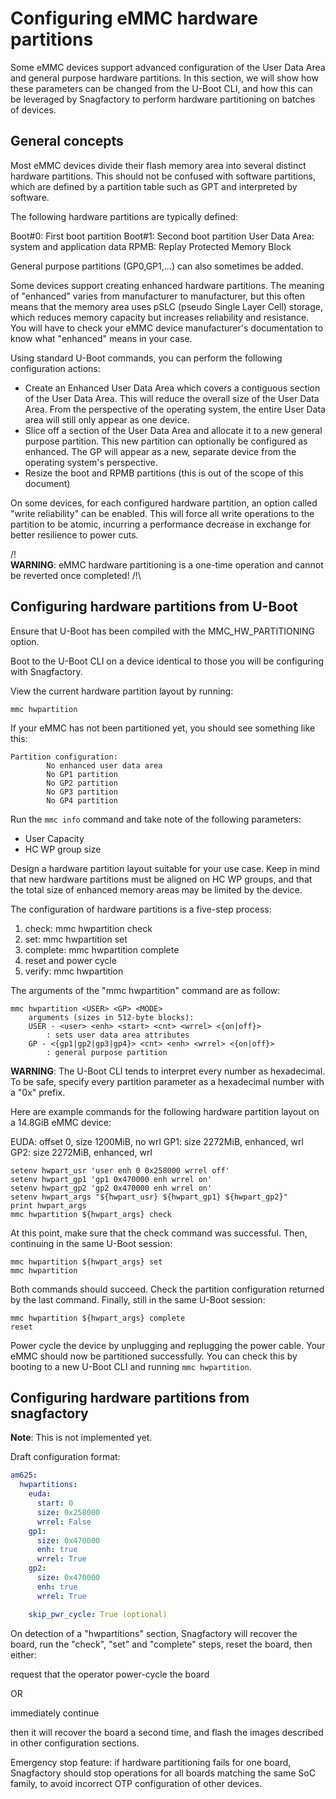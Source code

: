 # Configuring eMMC hardware partitions

Some eMMC devices support advanced configuration of the User Data Area and
general purpose hardware partitions. In this section, we will show how these
parameters can be changed from the U-Boot CLI, and how this can be leveraged by
Snagfactory to perform hardware partitioning on batches of devices.

## General concepts

Most eMMC devices divide their flash memory area into several distinct hardware
partitions. This should not be confused with software partitions, which are
defined by a partition table such as GPT and interpreted by software.

The following hardware partitions are typically defined:

Boot#0: First boot partition
Boot#1: Second boot partition
User Data Area: system and application data
RPMB: Replay Protected Memory Block

General purpose partitions (GP0,GP1,...) can also sometimes be added.

Some devices support creating enhanced hardware partitions. The meaning of
"enhanced" varies from manufacturer to manufacturer, but this often means that
the memory area uses pSLC (pseudo Single Layer Cell) storage, which reduces
memory capacity but increases reliability and resistance. You will have to check your
eMMC device manufacturer's documentation to know what "enhanced" means in your
case.

Using standard U-Boot commands, you can perform the following configuration actions:

 - Create an Enhanced User Data Area which covers a contiguous section of the
   User Data Area. This will reduce the overall size of the User Data Area. From
   the perspective of the operating system, the entire User Data area will still
   only appear as one device.
 - Slice off a section of the User Data Area and allocate it to a new general
   purpose partition. This new partition can optionally be configured as
   enhanced. The GP will appear as a new, separate device from the operating
   system's perspective.
 - Resize the boot and RPMB partitions (this is out of the scope of this document)

On some devices, for each configured hardware partition, an option called "write
reliability" can be enabled. This will force all write operations to the
partition to be atomic, incurring a performance decrease in exchange for better
resilience to power cuts.

/!\
**WARNING**: eMMC hardware partitioning is a one-time operation and cannot be
reverted once completed!
/!\

## Configuring hardware partitions from U-Boot

Ensure that U-Boot has been compiled with the MMC_HW_PARTITIONING option.

Boot to the U-Boot CLI on a device identical to those you will be configuring
with Snagfactory.

View the current hardware partition layout by running:

```
mmc hwpartition
```

If your eMMC has not been partitioned yet, you should see something like this:

```
Partition configuration:
        No enhanced user data area
        No GP1 partition
        No GP2 partition
        No GP3 partition
        No GP4 partition
```

Run the `mmc info` command and take note of the following parameters:

 - User Capacity
 - HC WP group size

Design a hardware partition layout suitable for your use case. Keep in mind that
new hardware partitions must be aligned on HC WP groups, and that the total size
of enhanced memory areas may be limited by the device.

The configuration of hardware partitions is a five-step process:

 1. check: mmc hwpartition <args> check
 2. set: mmc hwpartition <args> set
 3. complete: mmc hwpartition <args> complete
 4. reset and power cycle
 5. verify: mmc hwpartition

The arguments of the "mmc hwpartition" command are as follow:

```
mmc hwpartition <USER> <GP> <MODE>
	arguments (sizes in 512-byte blocks):
	USER - <user> <enh> <start> <cnt> <wrrel> <{on|off}>
		: sets user data area attributes
	GP - <{gp1|gp2|gp3|gp4}> <cnt> <enh> <wrrel> <{on|off}>
		: general purpose partition
```

**WARNING**: The U-Boot CLI tends to interpret every number as hexadecimal. To
be safe, specify every partition parameter as a hexadecimal number with a "0x"
prefix.

Here are example commands for the following hardware partition layout on a
14.8GiB eMMC device:

EUDA: offset 0, size 1200MiB, no wrl
GP1: size 2272MiB, enhanced, wrl
GP2: size 2272MiB, enhanced, wrl

```
setenv hwpart_usr 'user enh 0 0x258000 wrrel off'
setenv hwpart_gp1 'gp1 0x470000 enh wrrel on'
setenv hwpart_gp2 'gp2 0x470000 enh wrrel on'
setenv hwpart_args "${hwpart_usr} ${hwpart_gp1} ${hwpart_gp2}"
print hwpart_args
mmc hwpartition ${hwpart_args} check
```

At this point, make sure that the check command was successful. Then, continuing
in the same U-Boot session:

```
mmc hwpartition ${hwpart_args} set
mmc hwpartition
```

Both commands should succeed. Check the partition configuration returned by the
last command. Finally, still in the same U-Boot session:

```
mmc hwpartition ${hwpart_args} complete
reset
```

Power cycle the device by unplugging and replugging the power cable. Your eMMC
should now be partitioned successfully. You can check this by booting to a new
U-Boot CLI and running `mmc hwpartition`.

## Configuring hardware partitions from snagfactory

**Note**: This is not implemented yet.

Draft configuration format:

```yaml
am625:
  hwpartitions:
    euda:
      start: 0
      size: 0x258000
      wrrel: False
    gp1:
      size: 0x470000
      enh: true
      wrrel: True
    gp2:
      size: 0x470000
      enh: true
      wrrel: True

    skip_pwr_cycle: True (optional)
```

On detection of a "hwpartitions" section, Snagfactory will recover the board,
run the "check", "set" and "complete" steps, reset the board, then either:

request that the operator power-cycle the board

OR

immediately continue

then it will recover the board a second time, and flash the images described in
other configuration sections.

Emergency stop feature: if hardware partitioning fails for one board, Snagfactory should stop
operations for all boards matching the same SoC family, to avoid incorrect OTP
configuration of other devices.

